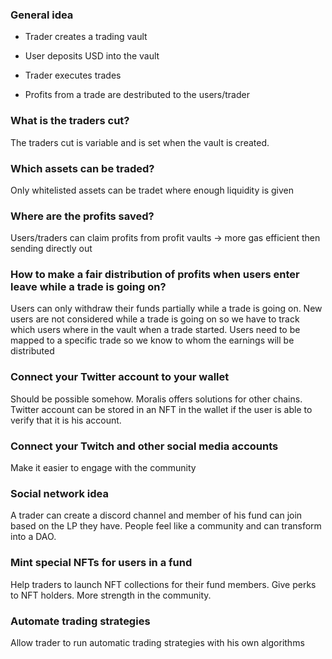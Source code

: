 ### General idea

* Trader creates a trading vault

* User deposits USD into the vault

* Trader executes trades

* Profits from a trade are destributed to the users/trader

### What is the traders cut?

The traders cut is variable and is set when the vault is created.

### Which assets can be traded?

Only whitelisted assets can be tradet where enough liquidity is given

### Where are the profits saved?

Users/traders can claim profits from profit vaults -> more gas efficient then sending directly out

### How to make a fair distribution of profits when users enter leave while a trade is going on?

Users can only withdraw their funds partially while a trade is going on.
New users are not considered while a trade is going on so we have to track which users where in the vault when a trade started.
Users need to be mapped to a specific trade so we know to whom the earnings will be distributed

### Connect your Twitter account to your wallet

Should be possible somehow. Moralis offers solutions for other chains.
Twitter account can be stored in an NFT in the wallet if the user is able to verify that it is
his account.

### Connect your Twitch and other social media accounts

Make it easier to engage with the community

### Social network idea

A trader can create a discord channel and member of his fund can join based on the LP they have.
People feel like a community and can transform into a DAO.

### Mint special NFTs for users in a fund

Help traders to launch NFT collections for their fund members. Give perks to NFT holders.
More strength in the community.

### Automate trading strategies

Allow trader to run automatic trading strategies with his own algorithms
